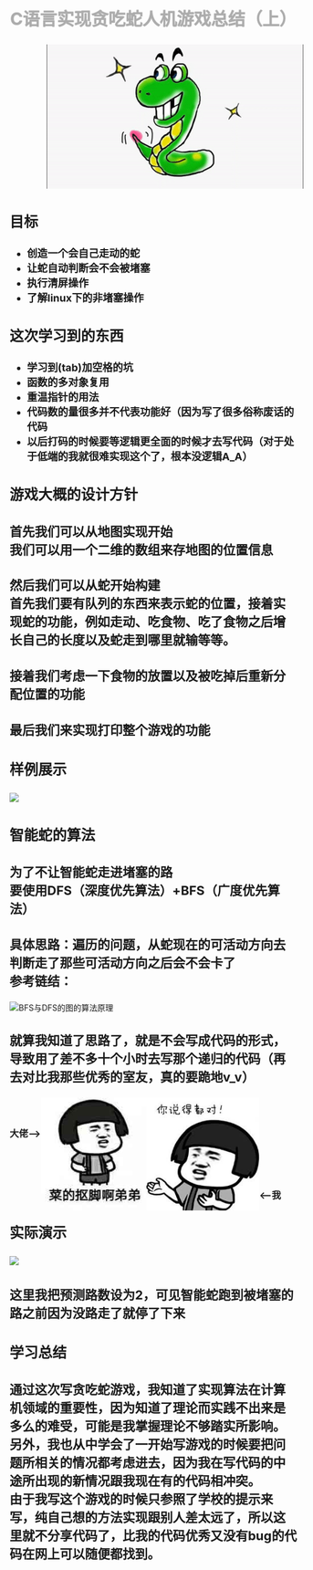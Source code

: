 <style>
@-webkit-keyframes h2{
    0% {color:black;text-shadow:1px 1px 5px black;}
    50% {color:#EEEEEE;text-shadow:none;}
    100% {color:black;text-shadow:1px 1px 5px black;}
}
@keyframes h2{
    0% {color:black;text-shadow:1px 1px 5px black;}
    50% {color:#EEEEEE;text-shadow:none;}
    100% {color:black;text-shadow:1px 1px 5px black;}
}
#anime {
    -webkit-animation-iteration-count:infinite;
    -webkit-animation-duration: 4s;
    -webkit-animation-name:h2;
    animation-duration:4s;
    animation-iteration-count:infinite;
    animation-name:h2;
    font-size:30px;
}
.h3 {
    font-size:25px;
}
.h3content {
    font-size:22px;
}
.list {
    font-size:18px;
    font-weight:bold;
}
</style>

<h2 id="anime" style="text-align:center;">C语言实现贪吃蛇人机游戏总结（上）</h2>
<img src="images/snake.gif" style="padding-left:65px;">
<h3 class="h3">目标</h3>
<ul class="list">
    <li>创造一个会自己走动的蛇</li>
    <li>让蛇自动判断会不会被堵塞</li>
    <li>执行清屏操作</li>
    <li>了解linux下的非堵塞操作</li>
</ul>

<h3 class="h3">这次学习到的东西</h3>
<ul class="list">
    <li>学习到(tab)加空格的坑</li>
    <li>函数的多对象复用</li>
    <li>重温指针的用法</li>
    <li>代码数的量很多并不代表功能好（因为写了很多俗称废话的代码</li>
    <li>以后打码的时候要等逻辑更全面的时候才去写代码（对于处于低端的我就很难实现这个了，根本没逻辑A_A）</li>
</ul>
<h3 class="h3">游戏大概的设计方针</h3>
<h3 class="h3content">首先我们可以从地图实现开始<br/>我们可以用一个二维的数组来存地图的位置信息</h3>
<h3 class="h3content">然后我们可以从蛇开始构建<br/>首先我们要有队列的东西来表示蛇的位置，接着实现蛇的功能，例如走动、吃食物、吃了食物之后增长自己的长度以及蛇走到哪里就输等等。</h3>
<h3 class="h3content">接着我们考虑一下食物的放置以及被吃掉后重新分配位置的功能</h3>
<h3 class="h3content">最后我们来实现打印整个游戏的功能</h3>
<h3 class="h3">样例展示</h3>
<img src="images/snake_example2.gif">

<h3 class="h3">智能蛇的算法</h3>
<h3 class="h3content">为了不让智能蛇走进堵塞的路<br/>要使用DFS（深度优先算法）+BFS（广度优先算法）</h3>
<h3 class="h3content">具体思路：遍历的问题，从蛇现在的可活动方向去判断走了那些可活动方向之后会不会卡了<br/>参考链结：</h3>

![BFS与DFS的图的算法原理](https://www.jianshu.com/p/70952b51f0c8)

<h3 class="h3content">就算我知道了思路了，就是不会写成代码的形式，导致用了差不多十个小时去写那个递归的代码（再去对比我那些优秀的室友，真的要跪地v_v）</h3>
<h3 style="float:left;margin-top:50px">大佬--></h3>
<img style="float:left;" src="images/vegetable.jpg">
<img style="float:left; width:198px" src="images/vegetable2.1.jpg">
<h3 style="margin-top:180px;"><--我</h3>

<h3 class="h3">实际演示</h3>
<img src="images/snake_example.gif">
<h3 class="h3content">这里我把预测路数设为2，可见智能蛇跑到被堵塞的路之前因为没路走了就停了下来</h3>

<h3 class="h3">学习总结</h3>
<h3 class="h3content">通过这次写贪吃蛇游戏，我知道了实现算法在计算机领域的重要性，因为知道了理论而实践不出来是多么的难受，可能是我掌握理论不够踏实所影响。<br/>另外，我也从中学会了一开始写游戏的时候要把问题所相关的情况都考虑进去，因为我在写代码的中途所出现的新情况跟我现在有的代码相冲突。<br/>由于我写这个游戏的时候只参照了学校的提示来写，纯自己想的方法实现跟别人差太远了，所以这里就不分享代码了，比我的代码优秀又没有bug的代码在网上可以随便都找到。</h3>
